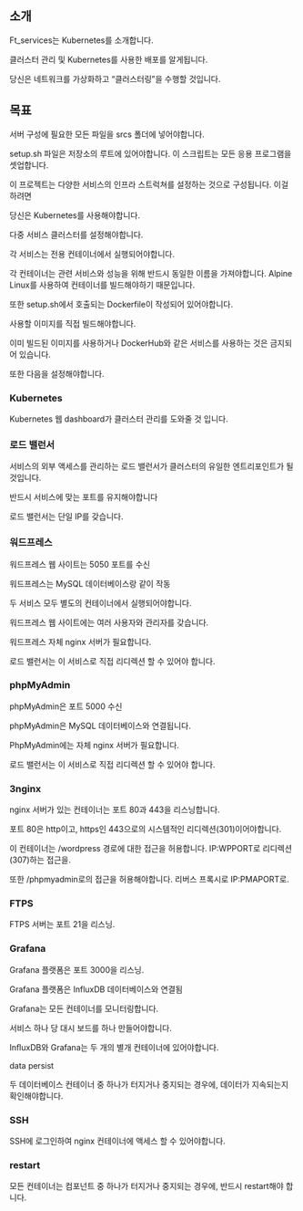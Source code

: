 ## 소개
Ft_services는 Kubernetes를 소개합니다.

클러스터 관리 및 Kubernetes를 사용한 배포를 알게됩니다.

당신은 네트워크를 가상화하고 “클러스터링”을 수행할 것입니다.

## 목표

서버 구성에 필요한 모든 파일을 srcs 폴더에 넣어야합니다.

setup.sh 파일은 저장소의 루트에 있어야합니다. 이 스크립트는 모든 응용 프로그램을 셋업합니다.

이 프로젝트는 다양한 서비스의 인프라 스트럭쳐를 설정하는 것으로 구성됩니다. 이걸 하려면

당신은 Kubernetes를 사용해야합니다.

다중 서비스 클러스터를 설정해야합니다.

각 서비스는 전용 컨테이너에서 실행되어야합니다.

각 컨테이너는 관련 서비스와 성능을 위해 반드시 동일한 이름을 가져야합니다. Alpine Linux를 사용하여 컨테이너를 빌드해야하기 때문입니다.

또한 setup.sh에서 호출되는 Dockerfile이 작성되어 있어야합니다.

사용할 이미지를 직접 빌드해야합니다.

이미 빌드된 이미지를 사용하거나 DockerHub와 같은 서비스를 사용하는 것은 금지되어 있습니다.

또한 다음을 설정해야합니다.



### Kubernetes

Kubernetes 웹 dashboard가 클러스터 관리를 도와줄 것 입니다.

### 로드 밸런서

서비스의 외부 액세스를 관리하는 로드 밸런서가 클러스터의 유일한 엔트리포인트가 될 것입니다.

반드시 서비스에 맞는 포트를 유지해야합니다

로드 밸런서는 단일 IP를 갖습니다.

### 워드프레스

워드프레스 웹 사이트는 5050 포트를 수신

워드프레스는 MySQL 데이터베이스랑 같이 작동

두 서비스 모두 별도의 컨테이너에서 실행되어야합니다.

워드프레스 웹 사이트에는 여러 사용자와 관리자를 갖습니다.

워드프레스 자체 nginx 서버가 필요합니다.

로드 밸런서는 이 서비스로 직접 리디렉션 할 수 있어야 합니다.


### phpMyAdmin

phpMyAdmin은 포트 5000 수신

phpMyAdmin은 MySQL 데이터베이스와 연결됩니다.

PhpMyAdmin에는 자체 nginx 서버가 필요합니다.

로드 밸런서는 이 서비스로 직접 리디렉션 할 수 있어야 합니다.


### 3nginx

nginx 서버가 있는 컨테이너는 포트 80과 443을 리스닝합니다.

포트 80은 http이고, https인 443으로의 시스템적인 리디렉션(301)이어야합니다.

이 컨테이너는 /wordpress 경로에 대한 접근을 허용합니다. IP:WPPORT로 리디렉션(307)하는 접근을.

또한 /phpmyadmin로의 접근을 허용해야합니다. 리버스 프록시로 IP:PMAPORT로.


### FTPS

FTPS 서버는 포트 21을 리스닝.

### Grafana

Grafana 플랫폼은 포트 3000을 리스닝.

Grafana 플랫폼은 InfluxDB 데이터베이스와 연결됨

Grafana는 모든 컨테이너를 모니터링합니다.

서비스 하나 당 대시 보드를 하나 만들어야합니다.

InﬂuxDB와 Grafana는 두 개의 별개 컨테이너에 있어야합니다.

data persist

두 데이터베이스 컨테이너 중 하나가 터지거나 중지되는 경우에, 데이터가 지속되는지 확인해야합니다.

### SSH

SSH에 로그인하여 nginx 컨테이너에 액세스 할 수 있어야합니다.

### restart

모든 컨테이너는 컴포넌트 중 하나가 터지거나 중지되는 경우에, 반드시 restart해야 합니다.

